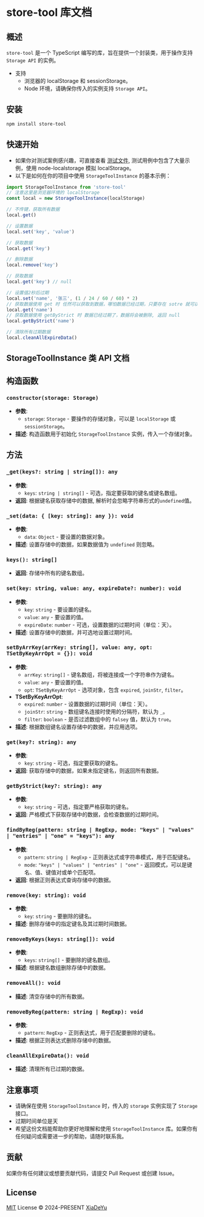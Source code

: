 # store-tool 库文档

## 概述
`store-tool` 是一个 TypeScript 编写的库，旨在提供一个封装类，用于操作支持 `Storage API` 的实例。
- 支持
    - 浏览器的 localStorage 和 sessionStorage。
    - Node 环境，请确保你传入的实例支持 `Storage API`。

## 安装
```bash
npm install store-tool
```

## 快速开始
- 如果你对测试案例感兴趣，可直接查看 [测试文件](https://github.com/Xdy1579883916/store-tool/tree/master/src/index.test.ts), 测试用例中包含了大量示例，使用 node-localstorage 模拟 localStorage。
- 以下是如何在你的项目中使用 `StorageToolInstance` 的基本示例：

```typescript
import StorageToolInstance from 'store-tool'
// 注意这里是浏览器环境的 localStorage
const local = new StorageToolInstance(localStorage)

// 不传键，获取所有数据
local.get()

// 设置数据
local.set('key', 'value')

// 获取数据
local.get('key')

// 删除数据
local.remove('key')

// 获取数据
local.get('key') // null

// 设置值2秒后过期
local.set('name', '张三', (1 / 24 / 60 / 60) * 2)
// 获取数据使用 get 时 任然可以获取到数据，哪怕数据已经过期，只要存在 sotre 就可以获取到数据
local.get('name')
// 获取数据使用 getByStrict 时 数据已经过期了，数据将会被删除, 返回 null
local.getByStrict('name')

// 清除所有过期数据
local.cleanAllExpireData()
```

## StorageToolInstance 类 API 文档

## 构造函数
### `constructor(storage: Storage)`
- **参数**:
    - `storage`: `Storage` - 要操作的存储对象，可以是 `localStorage` 或 `sessionStorage`。
- **描述**: 构造函数用于初始化 `StorageToolInstance` 实例，传入一个存储对象。

## 方法
### `_get(keys?: string | string[]): any`
- **参数**:
    - `keys`: `string | string[]` - 可选，指定要获取的键名或键名数组。
- **返回**: 根据键名获取存储中的数据, 解析时会忽略字符串形式的`undefined`值。

### `_set(data: { [key: string]: any }): void`
- **参数**:
    - `data`: `Object` - 要设置的数据对象。
- **描述**: 设置存储中的数据，如果数据值为 `undefined` 则忽略。

### `keys(): string[]`
- **返回**: 存储中所有的键名数组。

### `set(key: string, value: any, expireDate?: number): void`
- **参数**:
    - `key`: `string` - 要设置的键名。
    - `value`: `any` - 要设置的值。
    - `expireDate`: `number` - 可选，设置数据的过期时间（单位：天）。
- **描述**: 设置存储中的数据，并可选地设置过期时间。

### `setByArrKey(arrKey: string[], value: any, opt: TSetByKeyArrOpt = {}): void`
- **参数**:
    - `arrKey`: `string[]` - 键名数组，将被连接成一个字符串作为键名。
    - `value`: `any` - 要设置的值。
    - `opt`: `TSetByKeyArrOpt` - 选项对象，包含 `expired`, `joinStr`, `filter`。
- **TSetByKeyArrOpt**:
    - `expired`: `number` - 设置数据的过期时间（单位：天）。
    - `joinStr`: `string` - 数组键名连接时使用的分隔符，默认为 `_`。
    - `filter`: `boolean` - 是否过滤数组中的 `falsey` 值，默认为 `true`。
- **描述**: 根据数组键名设置存储中的数据，并应用选项。

### `get(key?: string): any`
- **参数**:
    - `key`: `string` - 可选，指定要获取的键名。
- **返回**: 获取存储中的数据，如果未指定键名，则返回所有数据。

### `getByStrict(key?: string): any`
- **参数**:
    - `key`: `string` - 可选，指定要严格获取的键名。
- **返回**: 严格模式下获取存储中的数据，会检查数据的过期时间。

### `findByReg(pattern: string | RegExp, mode: "keys" | "values" | "entries" | "one" = "keys"): any`
- **参数**:
    - `pattern`: `string | RegExp` - 正则表达式或字符串模式，用于匹配键名。
    - `mode`: `"keys" | "values" | "entries" | "one"` - 返回模式，可以是键名、值、键值对或单个匹配项。
- **返回**: 根据正则表达式查询存储中的数据。

### `remove(key: string): void`
- **参数**:
    - `key`: `string` - 要删除的键名。
- **描述**: 删除存储中的指定键名及其过期时间数据。

### `removeByKeys(keys: string[]): void`
- **参数**:
    - `keys`: `string[]` - 要删除的键名数组。
- **描述**: 根据键名数组删除存储中的数据。

### `removeAll(): void`
- **描述**: 清空存储中的所有数据。

### `removeByReg(pattern: string | RegExp): void`
- **参数**:
    - `pattern`: `RegExp` - 正则表达式，用于匹配要删除的键名。
- **描述**: 根据正则表达式删除存储中的数据。

### `cleanAllExpireData(): void`
- **描述**: 清理所有已过期的数据。

## 注意事项
- 请确保在使用 `StorageToolInstance` 时，传入的 `storage` 实例实现了 `Storage` 接口。
- 过期时间单位是天
- 希望这份文档能帮助你更好地理解和使用 `StorageToolInstance` 库。如果你有任何疑问或需要进一步的帮助，请随时联系我。

## 贡献
如果你有任何建议或想要贡献代码，请提交 Pull Request 或创建 Issue。

## License

[MIT](./LICENSE) License © 2024-PRESENT [XiaDeYu](https://github.com/Xdy1579883916)

<!-- Badges -->

[npm-version-src]: https://img.shields.io/npm/v/store-tool?style=flat&colorA=080f12&colorB=1fa669
[npm-version-href]: https://npmjs.com/package/store-tool
[npm-downloads-src]: https://img.shields.io/npm/dm/store-tool?style=flat&colorA=080f12&colorB=1fa669
[npm-downloads-href]: https://npmjs.com/package/store-tool
[bundle-src]: https://img.shields.io/bundlephobia/minzip/store-tool?style=flat&colorA=080f12&colorB=1fa669&label=minzip
[bundle-href]: https://bundlephobia.com/result?p=store-tool
[license-src]: https://img.shields.io/github/license/Xdy1579883916/store-tool.svg?style=flat&colorA=080f12&colorB=1fa669
[license-href]: https://github.com/Xdy1579883916/store-tool/blob/main/LICENSE
